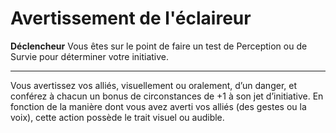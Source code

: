 # Avertissement de l'éclaireur

<p><strong>Déclencheur</strong> Vous êtes sur le point de faire un test de Perception ou de Survie pour déterminer votre initiative.</p>
<hr>
<p>Vous avertissez vos alliés, visuellement ou oralement, d’un danger, et conférez à chacun un bonus de circonstances de +1 à son jet d’initiative. En fonction de la manière dont vous avez averti vos alliés (des gestes ou la voix), cette action possède le trait visuel ou audible.</p>